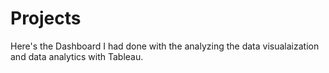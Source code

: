 # Projects

Here's the Dashboard I had done with the analyzing the data visualaization and data analytics with Tableau.
